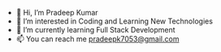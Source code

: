 - 👋 Hi, I’m Pradeep Kumar
- 👀 I’m interested in Coding and Learning New Technologies
- 🌱 I’m currently learning Full Stack Development
- 📫 You can reach me pradeepk7053@gmail.com
